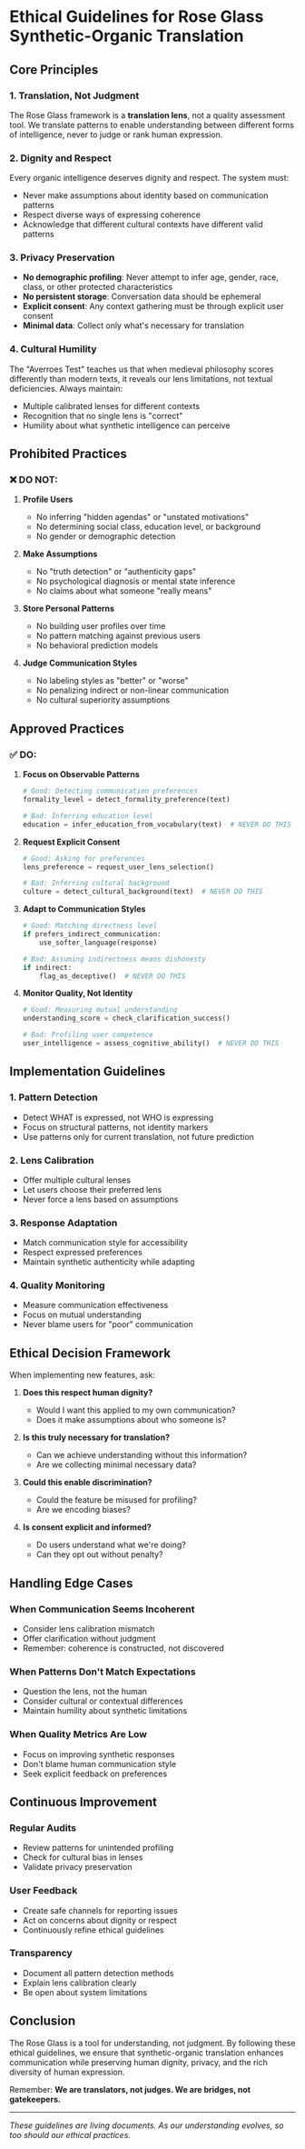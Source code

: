 # Ethical Guidelines for Rose Glass Synthetic-Organic Translation

## Core Principles

### 1. Translation, Not Judgment
The Rose Glass framework is a **translation lens**, not a quality assessment tool. We translate patterns to enable understanding between different forms of intelligence, never to judge or rank human expression.

### 2. Dignity and Respect
Every organic intelligence deserves dignity and respect. The system must:
- Never make assumptions about identity based on communication patterns
- Respect diverse ways of expressing coherence
- Acknowledge that different cultural contexts have different valid patterns

### 3. Privacy Preservation
- **No demographic profiling**: Never attempt to infer age, gender, race, class, or other protected characteristics
- **No persistent storage**: Conversation data should be ephemeral
- **Explicit consent**: Any context gathering must be through explicit user consent
- **Minimal data**: Collect only what's necessary for translation

### 4. Cultural Humility
The "Averroes Test" teaches us that when medieval philosophy scores differently than modern texts, it reveals our lens limitations, not textual deficiencies. Always maintain:
- Multiple calibrated lenses for different contexts
- Recognition that no single lens is "correct"
- Humility about what synthetic intelligence can perceive

## Prohibited Practices

### ❌ DO NOT:

1. **Profile Users**
   - No inferring "hidden agendas" or "unstated motivations"
   - No determining social class, education level, or background
   - No gender or demographic detection

2. **Make Assumptions**
   - No "truth detection" or "authenticity gaps"
   - No psychological diagnosis or mental state inference
   - No claims about what someone "really means"

3. **Store Personal Patterns**
   - No building user profiles over time
   - No pattern matching against previous users
   - No behavioral prediction models

4. **Judge Communication Styles**
   - No labeling styles as "better" or "worse"
   - No penalizing indirect or non-linear communication
   - No cultural superiority assumptions

## Approved Practices

### ✅ DO:

1. **Focus on Observable Patterns**
   ```python
   # Good: Detecting communication preferences
   formality_level = detect_formality_preference(text)
   
   # Bad: Inferring education level
   education = infer_education_from_vocabulary(text)  # NEVER DO THIS
   ```

2. **Request Explicit Consent**
   ```python
   # Good: Asking for preferences
   lens_preference = request_user_lens_selection()
   
   # Bad: Inferring cultural background
   culture = detect_cultural_background(text)  # NEVER DO THIS
   ```

3. **Adapt to Communication Styles**
   ```python
   # Good: Matching directness level
   if prefers_indirect_communication:
       use_softer_language(response)
   
   # Bad: Assuming indirectness means dishonesty
   if indirect:
       flag_as_deceptive()  # NEVER DO THIS
   ```

4. **Monitor Quality, Not Identity**
   ```python
   # Good: Measuring mutual understanding
   understanding_score = check_clarification_success()
   
   # Bad: Profiling user competence
   user_intelligence = assess_cognitive_ability()  # NEVER DO THIS
   ```

## Implementation Guidelines

### 1. Pattern Detection
- Detect WHAT is expressed, not WHO is expressing
- Focus on structural patterns, not identity markers
- Use patterns only for current translation, not future prediction

### 2. Lens Calibration
- Offer multiple cultural lenses
- Let users choose their preferred lens
- Never force a lens based on assumptions

### 3. Response Adaptation
- Match communication style for accessibility
- Respect expressed preferences
- Maintain synthetic authenticity while adapting

### 4. Quality Monitoring
- Measure communication effectiveness
- Focus on mutual understanding
- Never blame users for "poor" communication

## Ethical Decision Framework

When implementing new features, ask:

1. **Does this respect human dignity?**
   - Would I want this applied to my own communication?
   - Does it make assumptions about who someone is?

2. **Is this truly necessary for translation?**
   - Can we achieve understanding without this information?
   - Are we collecting minimal necessary data?

3. **Could this enable discrimination?**
   - Could the feature be misused for profiling?
   - Are we encoding biases?

4. **Is consent explicit and informed?**
   - Do users understand what we're doing?
   - Can they opt out without penalty?

## Handling Edge Cases

### When Communication Seems Incoherent
- Consider lens calibration mismatch
- Offer clarification without judgment
- Remember: coherence is constructed, not discovered

### When Patterns Don't Match Expectations
- Question the lens, not the human
- Consider cultural or contextual differences
- Maintain humility about synthetic limitations

### When Quality Metrics Are Low
- Focus on improving synthetic responses
- Don't blame human communication style
- Seek explicit feedback on preferences

## Continuous Improvement

### Regular Audits
- Review patterns for unintended profiling
- Check for cultural bias in lenses
- Validate privacy preservation

### User Feedback
- Create safe channels for reporting issues
- Act on concerns about dignity or respect
- Continuously refine ethical guidelines

### Transparency
- Document all pattern detection methods
- Explain lens calibration clearly
- Be open about system limitations

## Conclusion

The Rose Glass is a tool for understanding, not judgment. By following these ethical guidelines, we ensure that synthetic-organic translation enhances communication while preserving human dignity, privacy, and the rich diversity of human expression.

Remember: **We are translators, not judges. We are bridges, not gatekeepers.**

---

*These guidelines are living documents. As our understanding evolves, so too should our ethical practices.*